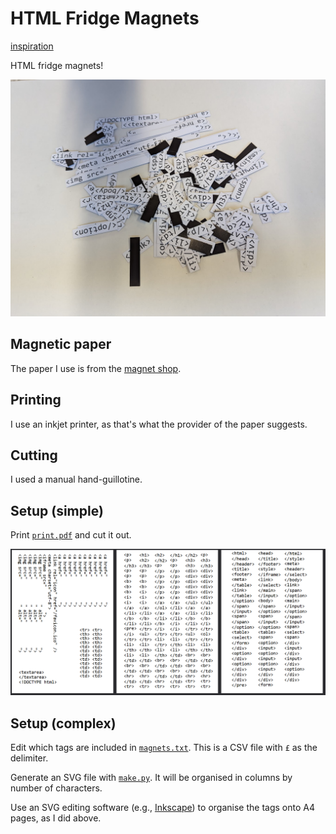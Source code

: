 # HTML Fridge Magnets

[inspiration](https://nonnullish.pages.dev/posts/handwritten-websites/)

HTML fridge magnets!

![Fridge magnets with HTML fragments](images/magnets.png)

## Magnetic paper

The paper I use is from the [magnet shop](https://www.themagnetshop.co.uk/magnetic-sheets-printable/a4-magnetic-photo-paper-inkjet-compatible-magnets-matt/).

## Printing

I use an inkjet printer, as that's what the provider of the paper suggests.

## Cutting

I used a manual hand-guillotine.

## Setup (simple)

Print [`print.pdf`](./print.pdf) and cut it out.

![Three white pages, with HTML elements organised across them.](images/print_preview.png)

## Setup (complex)

Edit which tags are included in [`magnets.txt`](./magnets.txt). This is a CSV file with `£` as the delimiter.

Generate an SVG file with [`make.py`](./make.py). It will be organised in columns by number of characters.

Use an SVG editing software (e.g., [Inkscape](https://inkscape.org/)) to organise the tags onto A4 pages, as I did above.
